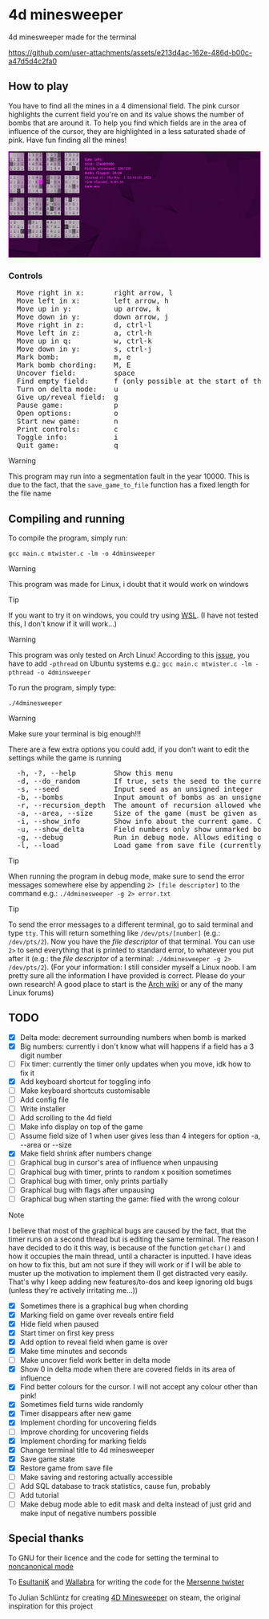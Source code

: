 # 4d minesweeper

4d minesweeper made for the terminal

https://github.com/user-attachments/assets/e213d4ac-162e-486d-b00c-a47d5d4c2fa0

## How to play

You have to find all the mines in a 4 dimensional field. The pink cursor highlights the current field you're on and its value shows the number of bombs that are around it. To help you find which fields are in the area of influence of the cursor, they are highlighted in a less saturated shade of pink. Have fun finding all the mines!

![A screenshot of a finished game](screenshot1.png)

### Controls

<pre>
  Move right in x:       right arrow, l
  Move left in x:        left arrow, h
  Move up in y:          up arrow, k
  Move down in y:        down arrow, j
  Move right in z:       d, ctrl-l
  Move left in z:        a, ctrl-h
  Move up in q:          w, ctrl-k
  Move down in y:        s, ctrl-j
  Mark bomb:             m, e
  Mark bomb chording:    M, E
  Uncover field:         space
  Find empty field:      f (only possible at the start of the game)
  Turn on delta mode:    u
  Give up/reveal field:  g
  Pause game:            p
  Open options:          o
  Start new game:        n
  Print controls:        c
  Toggle info:           i
  Quit game:             q
</pre>

> [!WARNING]
> This program may run into a segmentation fault in the year 10000. This is due to the fact, that the `save_game_to_file` function has a fixed length for the file name

## Compiling and running

To compile the program, simply run:

```
gcc main.c mtwister.c -lm -o 4dminsweeper
```

> [!WARNING]
> This program was made for Linux, i doubt that it would work on windows

> [!TIP]
> If you want to try it on windows, you could try using [WSL](https://learn.microsoft.com/en-us/windows/wsl/). (I have not tested this, I don't know if it will work...)

> [!WARNING]
> This program was only tested on Arch Linux!
> According to this [issue](https://stackoverflow.com/questions/1662909/undefined-reference-to-pthread-create-in-linux), you have to add `-pthread` on Ubuntu systems e.g.: `gcc main.c mtwister.c -lm -pthread -o 4dminsweeper
`

To run the program, simply type:

```
./4dminesweeper
```

> [!WARNING]
> Make sure your terminal is big enough!!!

There are a few extra options you could add, if you don't want to edit the settings while the game is running

<pre>
  -h, -?, --help         Show this menu
  -d, --do_random        If true, sets the seed to the current time
  -s, --seed             Input seed as an unsigned integer
  -b, --bombs            Input amount of bombs as an unsigned integer
  -r, --recursion_depth  The amount of recursion allowed when uncovering fields
  -a, --area, --size     Size of the game (must be given as a list of unsigned integers e.g.: -a 4 4 4 4)
  -i, --show_info        Show info about the current game. Can be set to true or false
  -u, --show_delta       Field numbers only show unmarked bombs instead of the total amount. Can be set to true or false
  -g, --debug            Run in debug mode. Allows editing of field contents
  -l, --load             Load game from save file (currently not implemented)
</pre>

> [!TIP]
> When running the program in debug mode, make sure to send the error messages somewhere else by appending `2> [file descriptor]` to the command e.g.: `./4dminesweeper -g 2> error.txt`

> [!TIP]
> To send the error messages to a different terminal, go to said terminal and type `tty`. This will return something like `/dev/pts/[number]` (e.g.: `/dev/pts/2`). Now you have the _file descriptor_ of that terminal. You can use `2>` to send everything that is printed to standard error, to whatever you put after it (e.g.: the _file descriptor_ of a terminal: `./4dminesweeper -g 2> /dev/pts/2`). (For your information: I still consider myself a Linux noob. I am pretty sure all the information I have provided is correct. Please do your own research! A good place to start is the [Arch wiki](https://wiki.archlinux.org) or any of the many Linux forums)

## TODO

- [x] Delta mode: decrement surrounding numbers when bomb is marked
- [x] Big numbers: currently i don't know what will happens if a field has a 3 digit number
- [ ] Fix timer: currently the timer only updates when you move, idk how to fix it
- [x] Add keyboard shortcut for toggling info
- [ ] Make keyboard shortcuts customisable
- [ ] Add config file
- [ ] Write installer
- [ ] Add scrolling to the 4d field
- [ ] Make info display on top of the game
- [ ] Assume field size of 1 when user gives less than 4 integers for option -a, --area or --size
- [x] Make field shrink after numbers change
- [ ] Graphical bug in cursor's area of influence when unpausing
- [ ] Graphical bug with timer, prints to random x position sometimes
- [ ] Graphical bug with timer, only prints partially
- [ ] Graphical bug with flags after unpausing
- [ ] Graphical bug when starting the game: flied with the wrong colour
> [!NOTE]
> I believe that most of the graphical bugs are caused by the fact, that the timer runs on a second thread but is editing the same terminal. The reason I have decided to do it this way, is because of the function `getchar()` and how it occupies the main thread, until a character is inputted. I have ideas on how to fix this, but am not sure if they will work or if I will be able to muster up the motivation to implement them (I get distracted very easily. That's why I keep adding new features/to-dos and keep ignoring old bugs (unless they're actively irritating me...))
- [x] Sometimes there is a graphical bug when chording
- [x] Marking field on game over reveals entire field
- [x] Hide field when paused
- [x] Start timer on first key press
- [x] Add option to reveal field when game is over
- [x] Make time minutes and seconds
- [ ] Make uncover field work better in delta mode
- [x] Show 0 in delta mode when there are covered fields in its area of influence
- [x] Find better colours for the cursor. I will not accept any colour other than pink!
- [x] Sometimes field turns wide randomly
- [x] Timer disappears after new game
- [x] Implement chording for uncovering fields
- [ ] Improve chording for uncovering fields
- [x] Implement chording for marking fields
- [x] Change terminal title to 4d minesweeper
- [x] Save game state
- [x] Restore game from save file
- [ ] Make saving and restoring actually accessible
- [ ] Add SQL database to track statistics, cause fun, probably
- [ ] Add tutorial
- [ ] Make debug mode able to edit mask and delta instead of just grid and make input of negative numbers possible

## Special thanks

To GNU for their licence and the code for setting the terminal to [noncanonical mode](https://www.gnu.org/software/libc/manual/html_node/Noncanon-Example.html)

To [EsultaniK](https://github.com/ESultanik) and [Wallabra](https://github.com/wallabra) for writing the code for the [Mersenne twister](https://github.com/ESultanik/mtwister)

To Julian Schlüntz for creating [4D Minesweeper](https://store.steampowered.com/app/787980/4D_Minesweeper/) on steam, the original inspiration for this project
